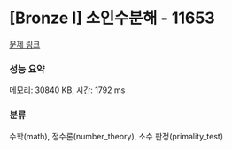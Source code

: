 # [Bronze I] 소인수분해 - 11653 

[문제 링크](https://www.acmicpc.net/problem/11653) 

### 성능 요약

메모리: 30840 KB, 시간: 1792 ms

### 분류

수학(math), 정수론(number_theory), 소수 판정(primality_test)

